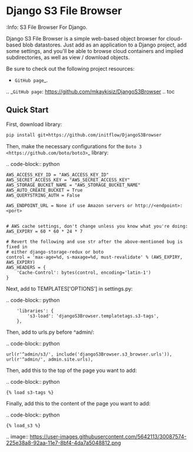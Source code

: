 Django S3 File Browser
============


:Info: S3 File Browser For Django.


Django S3 File Browser is a simple web-based object browser for cloud-based blob datastores. Just add as an application
to a Django project, add some settings, and you'll be able to browse cloud containers and implied subdirectories, as
well as view / download objects.


Be sure to check out the following project resources:

* `GitHub page`_.

.. _`GitHub page`: https://github.com/mkaykisiz/DjangoS3Browser
.. toc


Quick Start
-----------
First, download library:

```bash
pip install git+https://github.com/initflow/DjangoS3Browser
```



Then, make the necessary configurations for the `Boto 3 <https://github.com/boto/boto3>`_ library:

.. code-block:: python


    AWS_ACCESS_KEY_ID = "AWS_ACCESS_KEY_ID"
    AWS_SECRET_ACCESS_KEY = "AWS_SECRET_ACCESS_KEY"
    AWS_STORAGE_BUCKET_NAME = "AWS_STORAGE_BUCKET_NAME"
    AWS_AUTO_CREATE_BUCKET = True
    AWS_QUERYSTRING_AUTH = False
    
    AWS_ENDPOINT_URL = None if use Amazon servers or http://<endpoint>:<port>


    # AWS cache settings, don't change unless you know what you're doing:
    AWS_EXPIRY = 60 * 60 * 24 * 7

    # Revert the following and use str after the above-mentioned bug is fixed in
    # either django-storage-redux or boto
    control = 'max-age=%d, s-maxage=%d, must-revalidate' % (AWS_EXPIRY, AWS_EXPIRY)
    AWS_HEADERS = {
        'Cache-Control': bytes(control, encoding='latin-1')
    }



Next, add to TEMPLATES['OPTIONS'] in settings.py:

.. code-block:: python


        'libraries': {
            's3-load': 'djangoS3Browser.templatetags.s3-tags',
        },


Then, add to urls.py before ^admin/:

.. code-block:: python


    url(r'^admin/s3/', include('djangoS3Browser.s3_browser.urls')),
    url(r'^admin/', admin.site.urls),


Then, add this to the top of the page you want to add:

.. code-block:: python


    {% load s3-tags %}


Finally, add this to the content of the page you want to add:

.. code-block:: python


    {% load_s3 %}



.. image:: https://user-images.githubusercontent.com/5642113/30087574-225e38a8-92aa-11e7-8bf4-4da7a5048812.png

